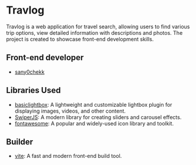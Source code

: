 # Travlog
Travlog is a web application for travel search, allowing users to find various trip options, view detailed information with descriptions and photos. The project is created to showcase front-end development skills.
## Front-end developer
- [sany0chekk](https://www.instagram.com/hackingbegin/)
## Libraries Used
- [basiclightbox](https://basiclightbox.electerious.com): A lightweight and
customizable lightbox plugin for displaying images, videos, and other content.
- [SwiperJS](https://swiperjs.com/): A modern library for creating sliders and carousel effects.
- [fontawesome](https://fontawesome.com/): A popular and widely-used icon
library and toolkit.
## Builder
- [vite](https://vitejs.dev/): A fast and modern front-end build tool.
